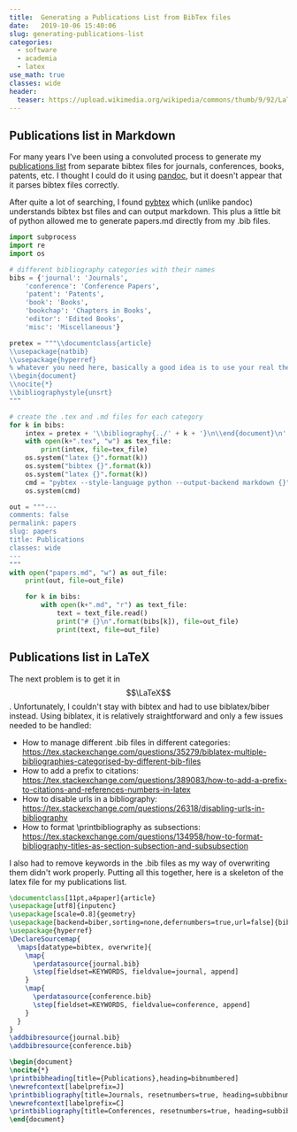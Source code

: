 ```yaml
---
title:  Generating a Publications List from BibTex files
date:   2019-10-06 15:40:06 
slug: generating-publications-list
categories: 
  - software
  - academia
  - latex
use_math: true
classes: wide
header:
  teaser: https://upload.wikimedia.org/wikipedia/commons/thumb/9/92/LaTeX_logo.svg/320px-LaTeX_logo.svg.png
---
```


## Publications list in Markdown
For many years I've been using a convoluted process to generate my 
[publications list](/assets/papers) from separate bibtex files for
journals, conferences, books, patents, etc. I thought I could do it
using [pandoc](https://pandoc.org/), but it doesn't appear that it
parses bibtex files correctly.

After quite a lot of searching, I found [pybtex](https://pybtex.org/) 
which (unlike pandoc) understands bibtex bst files and can output
markdown. This plus a little bit of python allowed me to generate
papers.md directly from my .bib files.

``` python
import subprocess
import re
import os

# different bibliography categories with their names
bibs = {'journal': 'Journals',
    'conference': 'Conference Papers',
    'patent': 'Patents',
    'book': 'Books',
    'bookchap': 'Chapters in Books',
    'editor': 'Edited Books',
    'misc': 'Miscellaneous'}

pretex = """\\documentclass{article}
\\usepackage{natbib}
\\usepackage{hyperref}
% whatever you need here, basically a good idea is to use your real thesis header
\\begin{document}
\\nocite{*}
\\bibliographystyle{unsrt}
"""

# create the .tex and .md files for each category
for k in bibs:
    intex = pretex + '\\bibliography{../' + k + '}\n\\end{document}\n'
    with open(k+".tex", "w") as tex_file:
        print(intex, file=tex_file)
    os.system("latex {}".format(k))
    os.system("bibtex {}".format(k))
    os.system("latex {}".format(k))
    cmd = "pybtex --style-language python --output-backend markdown {}".format(k)
    os.system(cmd)

out = """---
comments: false
permalink: papers
slug: papers
title: Publications
classes: wide
---
"""
with open("papers.md", "w") as out_file:
    print(out, file=out_file)

    for k in bibs:
        with open(k+".md", "r") as text_file:
            text = text_file.read()
            print("# {}\n".format(bibs[k]), file=out_file)
            print(text, file=out_file)
```

## Publications list in LaTeX
The next problem is to get it in $$\LaTeX$$. Unfortunately, I couldn't 
stay with bibtex and had to use biblatex/biber instead.
Using biblatex, it is relatively straightforward and only a few issues needed to be handled:
 * How to manage different .bib files in different categories: <https://tex.stackexchange.com/questions/35279/biblatex-multiple-bibliographies-categorised-by-different-bib-files>
 * How to add a prefix to citations: <https://tex.stackexchange.com/questions/389083/how-to-add-a-prefix-to-citations-and-references-numbers-in-latex>
 * How to disable urls in a bibliography: <https://tex.stackexchange.com/questions/26318/disabling-urls-in-bibliography>
 * How to format \printbibliography as subsections: <https://tex.stackexchange.com/questions/134958/how-to-format-bibliography-titles-as-section-subsection-and-subsubsection>

I also had to remove keywords in the .bib files as my way of overwriting 
them didn't work properly. Putting all this together, here is a skeleton of
the latex file for my publications list.

``` latex
\documentclass[11pt,a4paper]{article}
\usepackage[utf8]{inputenc}
\usepackage[scale=0.8]{geometry}
\usepackage[backend=biber,sorting=none,defernumbers=true,url=false]{biblatex}
\usepackage{hyperref}
\DeclareSourcemap{
  \maps[datatype=bibtex, overwrite]{
    \map{
      \perdatasource{journal.bib}
      \step[fieldset=KEYWORDS, fieldvalue=journal, append]
    }
    \map{
      \perdatasource{conference.bib}
      \step[fieldset=KEYWORDS, fieldvalue=conference, append]
    }
  }
}
\addbibresource{journal.bib}
\addbibresource{conference.bib}

\begin{document}
\nocite{*}
\printbibheading[title={Publications},heading=bibnumbered]
\newrefcontext[labelprefix=J]
\printbibliography[title=Journals, resetnumbers=true, heading=subbibnumbered, keyword=journal]
\newrefcontext[labelprefix=C]
\printbibliography[title=Conferences, resetnumbers=true, heading=subbibnumbered, keyword=conference]
\end{document}
```

